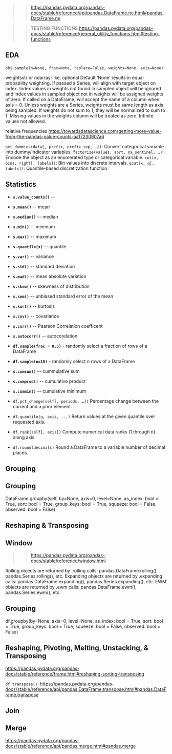 >>https://pandas.pydata.org/pandas-docs/stable/reference/api/pandas.DataFrame.ne.html#pandas.DataFrame.ne

>>TESTING FUNCTIONS https://pandas.pydata.org/pandas-docs/stable/reference/general_utility_functions.html#testing-functions

## EDA

`obj.sample(n=None, frac=None, replace=False, weights=None, axis=None)`:

weightsstr or ndarray-like, optional
Default ‘None’ results in equal probability weighting. If passed a Series, will align with target object on index. Index values in weights not found in sampled object will be ignored and index values in sampled object not in weights will be assigned weights of zero. If called on a DataFrame, will accept the name of a column when axis = 0. Unless weights are a Series, weights must be same length as axis being sampled. If weights do not sum to 1, they will be normalized to sum to 1. Missing values in the weights column will be treated as zero. Infinite values not allowed.


relative frequencies
https://towardsdatascience.com/getting-more-value-from-the-pandas-value-counts-aa17230907a6



`get_dummies(data[, prefix, prefix_sep, …])`: Convert categorical variable into dummy/indicator variables.
`factorize(values, sort, na_sentinel, …)`: Encode the object as an enumerated type or categorical variable.
`cut(x, bins, right[, labels])`: Bin values into discrete intervals.
`qcut(x, q[, labels])`: Quantile-based discretization function.


## Statistics

* **`s.value_counts()`** -- 
* **`s.mean()`** -- mean
* **`s.median()`** -- median
* **`s.min()`** -- minimum
* **`s.max()`** -- maximum
* **`s.quantile(x)`** -- quantile
* **`s.var()`** -- variance
* **`s.std()`** -- standard deviation
* **`s.mad()`** -- mean absolute variation
* **`s.skew()`** -- skewness of distribution
* **`s.sem()`** -- unbiased standard error of the mean
* **`s.kurt()`** -- kurtosis
* **`s.cov()`** -- covariance
* **`s.corr()`** -- Pearson Correlation coefficent
* **`s.autocorr()`** -- autocorelation
* **`df.sample(frac = 0.5)`** - randomly select a fraction of rows of a DataFrame
* **`df.sample(n=10)`** - randomly select n rows of a DataFrame
* **`s.cumsum()`** -- cummulative sum
* **`s.comprod()`** -- cumulative product
* **`s.cummin()`** -- cumulative minimum


* `df.pct_change(self[, periods, …])`
Percentage change between the current and a prior element.

* `df.quantile(q, axis, ...)`
Return values at the given quantile over requested axis.

* `df.rank(self[, axis])`
Compute numerical data ranks (1 through n) along axis.

* `df.round(decimals)`
Round a DataFrame to a variable number of decimal places.

## Grouping


## Grouping

DataFrame.groupby(self, by=None, axis=0, level=None, as_index: bool = True, sort: bool = True, group_keys: bool = True, squeeze: bool = False, observed: bool = False)
## Reshaping & Transposing


## Window
>>https://pandas.pydata.org/pandas-docs/stable/reference/window.html

Rolling objects are returned by .rolling calls: pandas.DataFrame.rolling(), pandas.Series.rolling(), etc. Expanding objects are returned by .expanding calls: pandas.DataFrame.expanding(), pandas.Series.expanding(), etc. EWM objects are returned by .ewm calls: pandas.DataFrame.ewm(), pandas.Series.ewm(), etc.


## Grouping

df.groupby(by=None, axis=0, level=None, as_index: bool = True, sort: bool = True, group_keys: bool = True, squeeze: bool = False, observed: bool = False)


## Reshaping, Pivoting, Melting, Unstacking, & Transposing
https://pandas.pydata.org/pandas-docs/stable/reference/frame.html#reshaping-sorting-transposing

`df.transpose()`: https://pandas.pydata.org/pandas-docs/stable/reference/api/pandas.DataFrame.transpose.html#pandas.DataFrame.transpose

## Join




## Merge


https://pandas.pydata.org/pandas-docs/stable/reference/api/pandas.merge.html#pandas.merge

